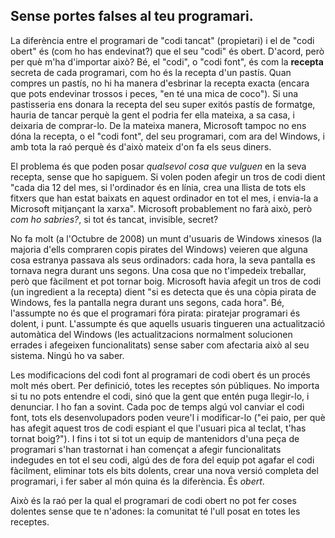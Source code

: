 <?php require("../../entete.php"); ?> <?php require("../../base.php"); ?> <?php require("../../fonctions.php"); ?>

<div id="corps">

<h2>Sense portes falses al teu programari.</h2>

<p>La diferència entre el programari de "codi tancat" (propietari) i el de "codi obert" és (com ho has endevinat?) que el seu "codi" és obert. D'acord, però per què m'ha d'importar això? Bé, el "codi", o "codi font", és com la <b>recepta</b> secreta de cada programari, com ho és la recepta d'un pastís. Quan compres un pastís, no hi ha manera d'esbrinar la recepta exacta (encara que pots endevinar trossos i peces, "en té una mica de coco"). Si una pastisseria ens donara la recepta del seu super exitós pastís de formatge, hauria de tancar perquè la gent el podria fer ella mateixa, a sa casa, i deixaria de comprar-lo. De la mateixa manera, Microsoft tampoc no ens dóna la recepta, o el "codi font", del seu programari, com ara del Windows, i amb tota la raó perquè és d'això mateix d'on fa els seus diners.</p>

<p>El problema és que poden posar <i>qualsevol cosa que vulguen</i> en la seva recepta, sense que ho sapiguem. Si volen poden afegir un tros de codi dient "cada dia 12 del mes, si l'ordinador és en línia, crea una llista de tots els fitxers que han estat baixats en aquest ordinador en tot el mes, i envia-la a Microsoft mitjançant la xarxa". Microsoft probablement no farà això, però <i>com ho sabries?</i>, si tot és tancat, invisible, secret?</p>

<p>No fa molt (a l'Octubre de 2008) un munt d'usuaris de Windows xinesos (la majoria d'ells compraren copis pirates del Windows) veieren que alguna cosa estranya passava als seus ordinadors: cada hora, la seva pantalla es tornava negra durant uns segons. Una cosa que no t'impedeix treballar, però que fàcilment et pot tornar boig. Microsoft havia afegit un tros de codi (un ingredient a la recepta) dient "si es detecta que és una còpia pirata de Windows, fes la pantalla negra durant uns segons, cada hora". Bé, l'assumpte no és que el programari fóra pirata: piratejar programari és dolent, i punt. L'assumpte és que aquells usuaris tingueren una actualització automàtica del Windows (les actualitzacions normalment solucionen errades i afegeixen funcionalitats) sense saber com afectaria això al seu sistema. Ningú ho va saber.</p>

<p>Les modificacions del codi font al programari de codi obert és un procés molt més obert. Per definició, totes les receptes són públiques. No importa si tu no pots entendre el codi, sinó que la gent que entén puga llegir-lo, i denunciar. I ho fan a sovint. Cada poc de temps algú vol canviar el codi font, tots els desenvolupadors poden veure'l i modificar-lo ("ei paio, per què has afegit aquest tros de codi espiant el que l'usuari pica al teclat, t'has tornat boig?"). I fins i tot si tot un equip de mantenidors d'una peça de programari s'han trastornat i han començat a afegir funcionalitats indegudes en tot el seu codi, algú des de fora del equip pot agafar el codi fàcilment, eliminar tots els bits dolents, crear una nova versió completa del programari, i fer saber al món quina és la diferència. És <i>obert</i>.</p>

<p>Això és la raó per la qual el programari de codi obert no pot fer coses dolentes sense que te n'adones: la comunitat té l'ull posat en totes les receptes.</p>
</div>
</body>
</html>
